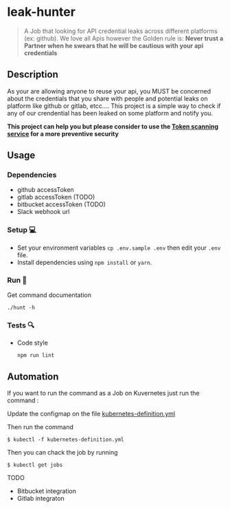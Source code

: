 # leak-hunter

> A Job that looking for API credential leaks across different platforms (ex: github).
  We love all Apis however the Golden rule is: **Never trust a Partner when he swears that he will be cautious with your api credentials**

## Description

As your are allowing anyone to reuse your api, you MUST be concerned about the credentials that you share with people and potential leaks on platform like github or gitlab, etcc....
This project is a simple way to check if any of our crendential has been leaked on some platform and notify you. 

__This project can help you but please consider to use the [Token scanning service](https://developer.github.com/partnerships/token-scanning/) for a more preventive security__

## Usage

### Dependencies

  * github accessToken
  * gitlab accessToken (TODO)
  * bitbucket accessToken (TODO)
  * Slack webhook url 

### Setup :computer:

  * Set your environment variables ```cp .env.sample .env``` then edit your `.env` file.
  * Install dependencies using ``` npm install ``` or ``` yarn ```.

  
### Run :running:


  Get command documentation
  
  ```
  ./hunt -h
  ```

### Tests :mag:

  * Code style
    ```
    npm run lint
    ```

## Automation

If you want to run the command as a Job on Kuvernetes just run the command : 

Update the configmap on the file [kubernetes-definition.yml](kubernetes-definition.yml)


Then run the command

```
$ kubectl -f kubernetes-definition.yml
```

Then you can chack the job by running 

```
$ kubectl get jobs
```

TODO

* Bitbucket integration
* Gitlab integraton
